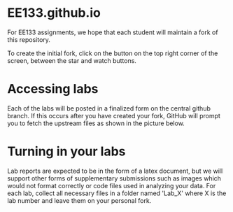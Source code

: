 # EE133.github.io

For EE133 assignments, we hope that each student will maintain a fork of this repository.

To create the initial fork, click on the button on the top right corner of the screen, between the star and watch buttons.

# Accessing labs
Each of the labs will be posted in a finalized form on the central github branch. 
If this occurs after you have created your fork, GitHub will prompt you to fetch the upstream files as shown in the picture below. 

# Turning in your labs

Lab reports are expected to be in the form of a latex document, but we will support other forms of supplementary submissions such as images which would not format correctly or code files used in analyzing your data. For each lab, collect all necessary files in a folder named 'Lab_X' where X is the lab number and leave them on your personal fork. 
